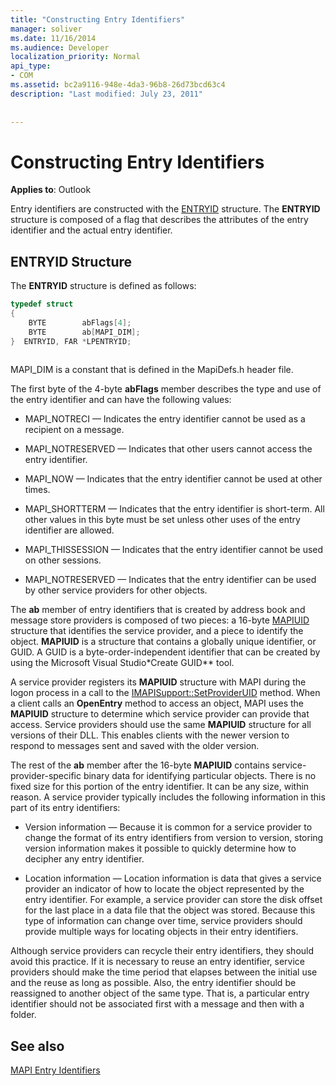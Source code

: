 ```yaml
---
title: "Constructing Entry Identifiers"
manager: soliver
ms.date: 11/16/2014
ms.audience: Developer
localization_priority: Normal
api_type:
- COM
ms.assetid: bc2a9116-948e-4da3-96b8-26d73bcd63c4
description: "Last modified: July 23, 2011"
 
 
---
```


# Constructing Entry Identifiers

  
  
**Applies to**: Outlook 
  
Entry identifiers are constructed with the [ENTRYID](entryid.md) structure. The **ENTRYID** structure is composed of a flag that describes the attributes of the entry identifier and the actual entry identifier. 
  
## ENTRYID Structure

The **ENTRYID** structure is defined as follows: 
  
```cpp
typedef struct
{
    BYTE        abFlags[4];
    BYTE        ab[MAPI_DIM];
}  ENTRYID, FAR *LPENTRYID;
 
```

MAPI_DIM is a constant that is defined in the MapiDefs.h header file. 
  
The first byte of the 4-byte **abFlags** member describes the type and use of the entry identifier and can have the following values: 
  
- MAPI_NOTRECI — Indicates the entry identifier cannot be used as a recipient on a message.
    
- MAPI_NOTRESERVED — Indicates that other users cannot access the entry identifier.
    
- MAPI_NOW — Indicates that the entry identifier cannot be used at other times.
    
- MAPI_SHORTTERM — Indicates that the entry identifier is short-term. All other values in this byte must be set unless other uses of the entry identifier are allowed.
    
- MAPI_THISSESSION — Indicates that the entry identifier cannot be used on other sessions.
    
- MAPI_NOTRESERVED — Indicates that the entry identifier can be used by other service providers for other objects.
    
The **ab** member of entry identifiers that is created by address book and message store providers is composed of two pieces: a 16-byte [MAPIUID](mapiuid.md) structure that identifies the service provider, and a piece to identify the object. **MAPIUID** is a structure that contains a globally unique identifier, or GUID. A GUID is a byte-order-independent identifier that can be created by using the Microsoft Visual Studio*Create GUID** tool. 
  
A service provider registers its **MAPIUID** structure with MAPI during the logon process in a call to the [IMAPISupport::SetProviderUID](imapisupport-setprovideruid.md) method. When a client calls an **OpenEntry** method to access an object, MAPI uses the **MAPIUID** structure to determine which service provider can provide that access. Service providers should use the same **MAPIUID** structure for all versions of their DLL. This enables clients with the newer version to respond to messages sent and saved with the older version. 
  
The rest of the **ab** member after the 16-byte **MAPIUID** contains service-provider-specific binary data for identifying particular objects. There is no fixed size for this portion of the entry identifier. It can be any size, within reason. A service provider typically includes the following information in this part of its entry identifiers: 
  
- Version information — Because it is common for a service provider to change the format of its entry identifiers from version to version, storing version information makes it possible to quickly determine how to decipher any entry identifier.
    
- Location information — Location information is data that gives a service provider an indicator of how to locate the object represented by the entry identifier. For example, a service provider can store the disk offset for the last place in a data file that the object was stored. Because this type of information can change over time, service providers should provide multiple ways for locating objects in their entry identifiers.
    
Although service providers can recycle their entry identifiers, they should avoid this practice. If it is necessary to reuse an entry identifier, service providers should make the time period that elapses between the initial use and the reuse as long as possible. Also, the entry identifier should be reassigned to another object of the same type. That is, a particular entry identifier should not be associated first with a message and then with a folder.
  
## See also



[MAPI Entry Identifiers](mapi-entry-identifiers.md)

